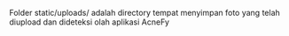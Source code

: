 Folder static/uploads/ adalah directory tempat menyimpan foto yang telah diupload dan dideteksi olah aplikasi AcneFy
